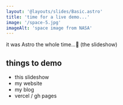 ```yaml
---
layout: '@layouts/slides/Basic.astro'
title: 'time for a live demo...'
image: '/space-5.jpg'
imageAlt: 'space image from NASA'
---
```

it was Astro the whole time...🚀 (the slideshow)

## things to demo
- this slideshow
- my website
- my blog
- vercel / gh pages

